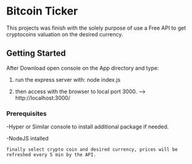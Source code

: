 # Bitcoin Ticker

This projects was finish with the solely purpose of use a Free API to get cryptocoins valuation on the desired currency.

## Getting Started

After Download open console on the App directory and type:

1) run the express server with: node index.js

2) then access with the browser to local port 3000. --> http://localhost:3000/

### Prerequisites

-Hyper or Similar console to install additional package if needed.

-NodeJS intalled

```
finally select crypto coin and desired currency, prices will be refreshed every 5 min by the API.
```





